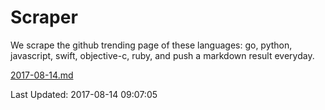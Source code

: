 # Scraper

We scrape the github trending page of these languages: go, python, javascript, swift, objective-c, ruby, and push a markdown result everyday.

[2017-08-14.md](https://github.com/henson/Scraper/blob/master/2017-08-14.md)

Last Updated: 2017-08-14 09:07:05